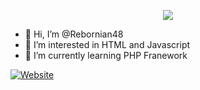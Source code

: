 <p align="center">
    <img src="https://github-readme-stats.vercel.app/api?username=rebornian48&show_icons=true&count_private=true&theme=dark"/>
</p>

- 👋 Hi, I’m @Rebornian48
- 👀 I’m interested in HTML and Javascript 
- 🌱 I’m currently learning PHP Franework

[![Website](https://img.shields.io/website?label=LandingPage&style=for-the-badge&url=https%3A%2F%2Frebornian48.github.io)](https://rebornian48.github.io)

<!---
Rebornian48/Rebornian48 is a ✨ special ✨ repository because its `README.md` (this file) appears on your GitHub profile.
You can click the Preview link to take a look at your changes.
--->

